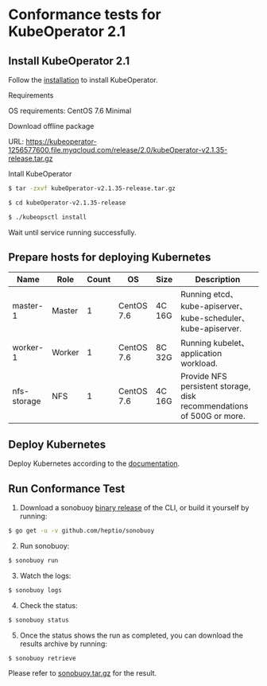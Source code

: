# Conformance tests for KubeOperator 2.1

## Install KubeOperator 2.1

Follow the [installation](https://docs.kubeoperator.io/kubeoperator-v2.1/installation) to install KubeOperator.

Requirements

OS requirements: CentOS 7.6 Minimal

Download offline package

URL: https://kubeoperator-1256577600.file.myqcloud.com/release/2.0/kubeOperator-v2.1.35-release.tar.gz

Intall KubeOperator
```bash
$ tar -zxvf kubeOperator-v2.1.35-release.tar.gz
```
```bash
$ cd kubeOperator-v2.1.35-release
```
```bash
$ ./kubeopsctl install
```
Wait until service running successfully.

## Prepare hosts for deploying Kubernetes

| Name         | Role    | Count  | OS          | Size    | Description  |
| ------------ | ------- | ------ | ----------- | ------ | ---------------------------------------------------------------------- |
| master-1     | Master  | 1      | CentOS 7.6  | 4C 16G | Running etcd、kube-apiserver、kube-scheduler、kube-apiserver.           |
| worker-1     | Worker  | 1      | CentOS 7.6  | 8C 32G | Running kubelet、application workload.                                 |
| nfs-storage  | NFS     | 1      | CentOS 7.6  | 4C 16G | Provide NFS persistent storage, disk recommendations of 500G or more. |

## Deploy Kubernetes

Deploy Kubernetes according to the [documentation](https://docs.kubeoperator.io/kubeoperator-v2.1/userguide-manual).

## Run Conformance Test

1. Download a sonobuoy [binary release](https://github.com/heptio/sonobuoy/releases) of the CLI, or build it yourself by running:
```bash
$ go get -u -v github.com/heptio/sonobuoy
```

2. Run sonobuoy:
```bash
$ sonobuoy run
```

3. Watch the logs:
```bash
$ sonobuoy logs
```

4. Check the status:
```bash
$ sonobuoy status
```

5. Once the status shows the run as completed, you can download the results archive by running:
```bash
$ sonobuoy retrieve
```

Please refer to [sonobuoy.tar.gz](sonobuoy.tar.gz) for the result.